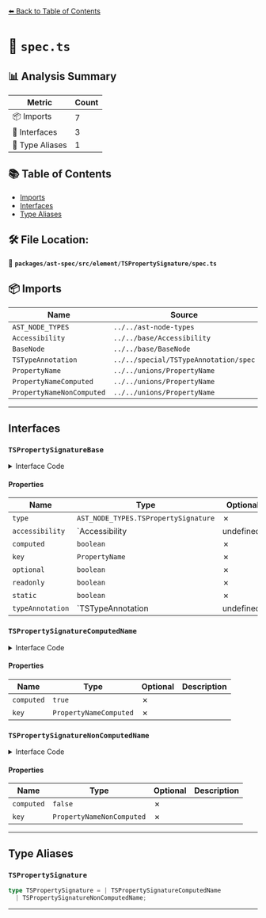 [⬅️ Back to Table of Contents](../../../../../index.md)

# 📄 `spec.ts`

## 📊 Analysis Summary

| Metric | Count |
|--------|-------|
| 📦 Imports | 7 |
| 📐 Interfaces | 3 |
| 📑 Type Aliases | 1 |

## 📚 Table of Contents

- [Imports](#imports)
- [Interfaces](#interfaces)
- [Type Aliases](#type-aliases)

## 🛠️ File Location:
📂 **`packages/ast-spec/src/element/TSPropertySignature/spec.ts`**

## 📦 Imports

| Name | Source |
|------|--------|
| `AST_NODE_TYPES` | `../../ast-node-types` |
| `Accessibility` | `../../base/Accessibility` |
| `BaseNode` | `../../base/BaseNode` |
| `TSTypeAnnotation` | `../../special/TSTypeAnnotation/spec` |
| `PropertyName` | `../../unions/PropertyName` |
| `PropertyNameComputed` | `../../unions/PropertyName` |
| `PropertyNameNonComputed` | `../../unions/PropertyName` |


---

## Interfaces

### `TSPropertySignatureBase`

<details><summary>Interface Code</summary>

```ts
interface TSPropertySignatureBase extends BaseNode {
  type: AST_NODE_TYPES.TSPropertySignature;
  accessibility: Accessibility | undefined;
  computed: boolean;
  key: PropertyName;
  optional: boolean;
  readonly: boolean;
  static: boolean;
  typeAnnotation: TSTypeAnnotation | undefined;
}
```
</details>

#### Properties

| Name | Type | Optional | Description |
|------|------|----------|-------------|
| `type` | `AST_NODE_TYPES.TSPropertySignature` | ✗ |  |
| `accessibility` | `Accessibility | undefined` | ✗ |  |
| `computed` | `boolean` | ✗ |  |
| `key` | `PropertyName` | ✗ |  |
| `optional` | `boolean` | ✗ |  |
| `readonly` | `boolean` | ✗ |  |
| `static` | `boolean` | ✗ |  |
| `typeAnnotation` | `TSTypeAnnotation | undefined` | ✗ |  |

### `TSPropertySignatureComputedName`

<details><summary>Interface Code</summary>

```ts
export interface TSPropertySignatureComputedName
  extends TSPropertySignatureBase {
  computed: true;
  key: PropertyNameComputed;
}
```
</details>

#### Properties

| Name | Type | Optional | Description |
|------|------|----------|-------------|
| `computed` | `true` | ✗ |  |
| `key` | `PropertyNameComputed` | ✗ |  |

### `TSPropertySignatureNonComputedName`

<details><summary>Interface Code</summary>

```ts
export interface TSPropertySignatureNonComputedName
  extends TSPropertySignatureBase {
  computed: false;
  key: PropertyNameNonComputed;
}
```
</details>

#### Properties

| Name | Type | Optional | Description |
|------|------|----------|-------------|
| `computed` | `false` | ✗ |  |
| `key` | `PropertyNameNonComputed` | ✗ |  |


---

## Type Aliases

### `TSPropertySignature`

```ts
type TSPropertySignature = | TSPropertySignatureComputedName
  | TSPropertySignatureNonComputedName;
```


---